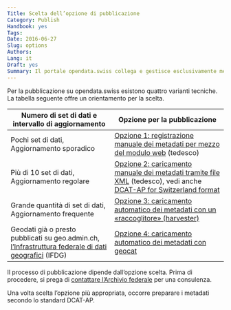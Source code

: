 ```yaml
---
Title: Scelta dell’opzione di pubblicazione
Category: Publish
Handbook: yes
Tags:
Date: 2016-06-27
Slug: options
Authors:
Lang: it
Draft: yes
Summary: Il portale opendata.swiss collega e gestisce esclusivamente metadati. Questo significa che i dati primari restano presso il fornitore, che conserva anche la responsabilità della loro divulgazione. Il portale è gestito dall’Archivio federale, che sostiene e coordina la pubblicazione dei dati.
---
```


Per la pubblicazione su opendata.swiss esistono quattro varianti tecniche. La tabella seguente offre un orientamento per la scelta.

| Numero di set di dati e intervallo di aggiornamento | Opzione per la pubblicazione |
|-----------------------------------------------------|------------------------------|
| Pochi set di dati, Aggiornamento sporadico | [Opzione 1: registrazione manuale dei metadati per mezzo del modulo web](/de/library/opendataswiss-userguide#metadaten-via-formular-xml-import-verwalten_1) (tedesco) |
| Più di 10 set di dati, Aggiornamento regolare | [Opzione 2: caricamento manuale dei metadati tramite file XML](/de/library/opendataswiss-userguide#metadaten-via-formular-xml-import-verwalten_1) (tedesco), vedi anche [DCAT-AP for Switzerland format](/it/library/ch-dcat-ap) |
| Grande quantità di set di dati, Aggiornamento frequente | [Opzione 3: caricamento automatico dei metadati con un «raccoglitore» (harvester)](/it/publish/harvester) |
| Geodati già o presto pubblicati su geo.admin.ch, [l’Infrastruttura federale di dati geografici](http://www.geo.admin.ch/internet/geoportal/it/home/geoadmin/mission/bgdi.html) (IFDG) | [Opzione 4: caricamento automatico dei metadati con geocat](/it/publish/swiss.html#pubblicazione-tramite-geoadminch_1) |

Il processo di pubblicazione dipende dall’opzione scelta. Prima di procedere, si prega di [contattare l’Archivio federale](mailto:opendata@bar.admin.ch) per una consulenza.

Una volta scelta l’opzione più appropriata, occorre preparare i metadati secondo lo standard DCAT-AP.
